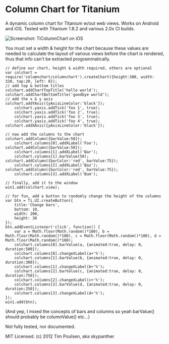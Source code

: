 Column Chart for Titanium
========

A dynamic column chart for Titanium w/out web views. Works on Android and iOS. Tested with Titanium 1.8.2 and various 2.0x CI builds.

![Screenshot: TiColumnChart on iOS](https://skitch.com/skypanther/8k52s/ticolumnchart)

You must set a width & height for the chart because these values are needed to calculate the layout of various views before the chart is rendered, thus that info can't be extracted programmatically. 

```
// define our chart, height & width required, others are optional
var colchart = require('columnchart/columnchart').createChart({height:300, width: 320, top:20, left: 0});
// add top & bottom titles
colchart.addChartTopTitle('hello world');
colchart.addChartBottomTitle('goodbye world');
// add the x & y axis
colchart.addYAxis({yAxisLineColor:'black'});
	colchart.yaxis.addTick('foo 1', true);
	colchart.yaxis.addTick('foo 2', true);
	colchart.yaxis.addTick('foo 3', true);
	colchart.yaxis.addTick('foo 4', true);
colchart.addXAxis({yAxisLineColor:'black'});

// now add the columns to the chart
colchart.addColumn({barValue:50});
	colchart.columns[0].addXLabel('Foo');
colchart.addColumn({barValue:50});
	colchart.columns[1].addXLabel('Bar');
	colchart.columns[1].barValue(50);
colchart.addColumn({barColor:'red', barValue:75});
	colchart.columns[2].addXLabel('Baz');
colchart.addColumn({barColor:'red', barValue:75});
	colchart.columns[3].addXLabel('Bum');

// finally, add it to the window
win1.add(colchart.view);

// for fun, add a button to randomly change the height of the columns
var btn = Ti.UI.createButton({
	title:'Change bars',
	bottom: 10,
	width: 200,
	height: 30
});
btn.addEventListener('click', function() {
	var a = Math.floor(Math.random()*100), b = Math.floor(Math.random()*100), c = Math.floor(Math.random()*100), d = Math.floor(Math.random()*100);
	colchart.columns[0].barValue(a, {animated:true, delay: 0, duration:500});
	colchart.columns[0].changeXLabel(a+'%');
	colchart.columns[1].barValue(b, {animated:true, delay: 0, duration:300});
	colchart.columns[1].changeXLabel(b+'%');
	colchart.columns[2].barValue(c, {animated:true, delay: 0, duration:750});
	colchart.columns[2].changeXLabel(c+'%');
	colchart.columns[3].barValue(d, {animated:true, delay: 0, duration:250});
	colchart.columns[3].changeXLabel(d+'%');
});
win1.add(btn);
```

(And yep, I mixed the concepts of bars and columns so yeah barValue() should probably be columnValue() etc...)

Not fully tested, nor documented.

MIT Licensed. (c) 2012 Tim Poulsen, aka skypanther
